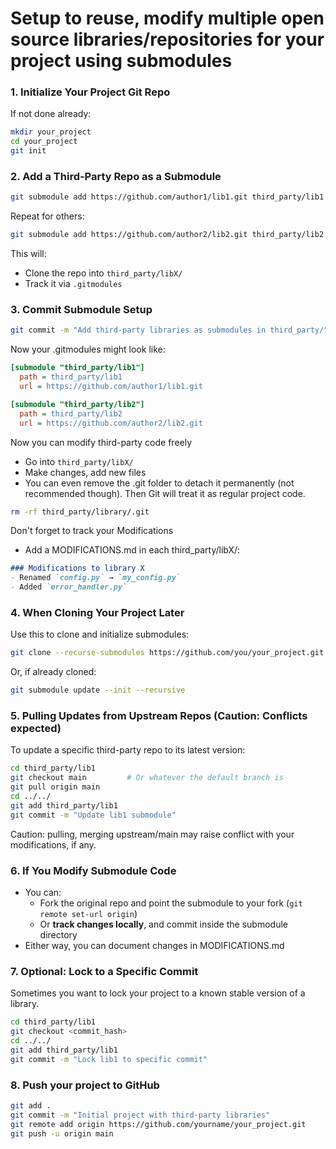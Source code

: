 # Setup to reuse, modify multiple open source libraries/repositories for your project using submodules
### 1. Initialize Your Project Git Repo  

If not done already:  
``` bash
mkdir your_project
cd your_project
git init
```

### 2. Add a Third-Party Repo as a Submodule

```bash
git submodule add https://github.com/author1/lib1.git third_party/lib1  
```
Repeat for others:  
```bash
git submodule add https://github.com/author2/lib2.git third_party/lib2
```
This will:  
- Clone the repo into `third_party/libX/`   
- Track it via `.gitmodules`  

### 3. Commit Submodule Setup
``` bash
git commit -m "Add third-party libraries as submodules in third_party/"
```

Now your .gitmodules might look like:  

```ini
[submodule "third_party/lib1"]
  path = third_party/lib1
  url = https://github.com/author1/lib1.git

[submodule "third_party/lib2"]
  path = third_party/lib2
  url = https://github.com/author2/lib2.git
```

Now you can modify third-party code freely  

- Go into `third_party/libX/`
- Make changes, add new files
- You can even remove the .git folder to detach it permanently (not recommended though). Then Git will treat it as regular project code.
``` bash
rm -rf third_party/library/.git
```

Don't forget to track your Modifications

- Add a MODIFICATIONS.md in each third_party/libX/:

``` markdown
### Modifications to library X
- Renamed `config.py` → `my_config.py`
- Added `error_handler.py`
```

### 4. When Cloning Your Project Later
Use this to clone and initialize submodules:

```bash
git clone --recurse-submodules https://github.com/you/your_project.git
```
Or, if already cloned:

``` bash
git submodule update --init --recursive
```

### 5. Pulling Updates from Upstream Repos (Caution: Conflicts expected)
To update a specific third-party repo to its latest version:

``` bash
cd third_party/lib1
git checkout main         # Or whatever the default branch is
git pull origin main
cd ../../
git add third_party/lib1
git commit -m "Update lib1 submodule"
```
Caution: pulling, merging upstream/main may raise conflict with your modifications, if any.

### 6. If You Modify Submodule Code

- You can:  
    - Fork the original repo and point the submodule to your fork (`git remote set-url origin`)
    - Or **track changes locally**, and commit inside the submodule directory
- Either way, you can document changes in MODIFICATIONS.md

### 7. Optional: Lock to a Specific Commit

Sometimes you want to lock your project to a known stable version of a library.  

``` bash
cd third_party/lib1
git checkout <commit_hash>
cd ../../
git add third_party/lib1
git commit -m "Lock lib1 to specific commit"
```

### 8. Push your project to GitHub

```bash
git add .
git commit -m "Initial project with third-party libraries"
git remote add origin https://github.com/yourname/your_project.git
git push -u origin main
```
